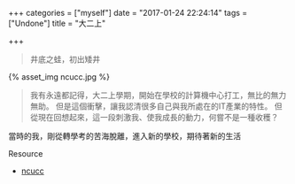 +++
categories = ["myself"]
date = "2017-01-24 22:24:14"
tags = ["Undone"]
title = "大二上"

+++

> 井底之蛙，初出矮井

<!-- toc -->
<!-- more -->

{% asset_img ncucc.jpg %}

> 我有永遠都記得，大二上學期，開始在學校的計算機中心打工，無比的無力無助。
> 但是這個衝擊，讓我認清很多自己與我所處在的IT產業的特性。
> 但從現在回想起來，這一段刺激我、使我成長的動力，何嘗不是一種收穫？

當時的我，剛從轉學考的苦海脫離，進入新的學校，期待著新的生活


Resource
- [ncucc](http://www.cc.ncu.edu.tw/images/service-term.jpg)
